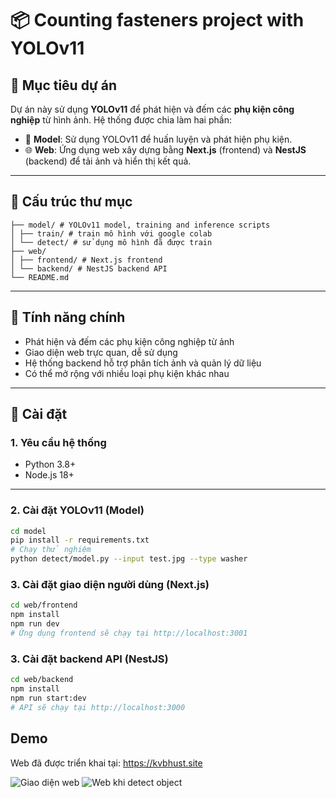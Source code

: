 # 📦 Counting fasteners project with YOLOv11

## 🧠 Mục tiêu dự án

Dự án này sử dụng **YOLOv11** để phát hiện và đếm các **phụ kiện công nghiệp** từ hình ảnh. Hệ thống được chia làm hai phần:

- 🧠 **Model**: Sử dụng YOLOv11 để huấn luyện và phát hiện phụ kiện.
- 🌐 **Web**: Ứng dụng web xây dựng bằng **Next.js** (frontend) và **NestJS** (backend) để tải ảnh và hiển thị kết quả.

---

## 📁 Cấu trúc thư mục

```
├── model/ # YOLOv11 model, training and inference scripts
│ ├── train/ # train mô hình với google colab
│ └── detect/ # sử dụng mô hình đã được train
├── web/
│ ├── frontend/ # Next.js frontend
│ └── backend/ # NestJS backend API
└── README.md
```

---

## 🚀 Tính năng chính

- Phát hiện và đếm các phụ kiện công nghiệp từ ảnh
- Giao diện web trực quan, dễ sử dụng
- Hệ thống backend hỗ trợ phân tích ảnh và quản lý dữ liệu
- Có thể mở rộng với nhiều loại phụ kiện khác nhau

---

## 🔧 Cài đặt

### 1. Yêu cầu hệ thống

- Python 3.8+
- Node.js 18+

---

### 2. Cài đặt YOLOv11 (Model)

```bash
cd model
pip install -r requirements.txt
# Chạy thử nghiệm
python detect/model.py --input test.jpg --type washer
```
### 3. Cài đặt giao diện người dùng (Next.js)

```bash
cd web/frontend
npm install
npm run dev
# Ứng dụng frontend sẽ chạy tại http://localhost:3001
```
### 3.  Cài đặt backend API (NestJS)

```bash
cd web/backend
npm install
npm run start:dev
# API sẽ chạy tại http://localhost:3000
```
## Demo

Web đã được triển khai tại: https://kvbhust.site

![Giao diện web](https://github.com/user-attachments/assets/b09d710a-592b-4fbf-a917-5e21b96efb83)
![Web khi detect object](https://github.com/user-attachments/assets/59787d8d-23fb-4cf0-950f-0c8d4cf0e9c7)



